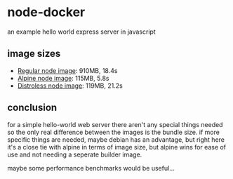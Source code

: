 # node-docker

an example hello world express server in javascript

## image sizes

-   [Regular node image](Dockerfile.node): 910MB, 18.4s
-   [Alpine node image](Dockerfile.alpine): 115MB, 5.8s
-   [Distroless node image](Dockerfile.distroless): 119MB, 21.2s

## conclusion

for a simple hello-world web server there aren't any special things needed so
the only real difference between the images is the bundle size. if more specific
things are needed, maybe debian has an advantage, but right here it's a close
tie with alpine in terms of image size, but alpine wins for ease of use and not
needing a seperate builder image.

maybe some performance benchmarks would be useful...
